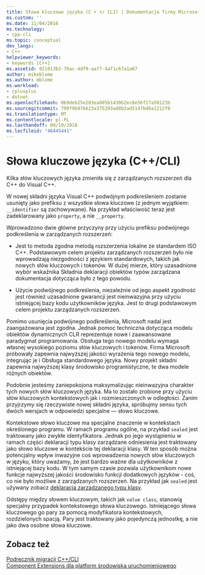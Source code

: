 ```yaml
---
title: Słowa kluczowe języka (C + +/ CLI) | Dokumentacja firmy Microsoft
ms.custom: ''
ms.date: 11/04/2016
ms.technology:
- cpp-cli
ms.topic: conceptual
dev_langs:
- C++
helpviewer_keywords:
- keywords [C++]
ms.assetid: 021013b2-70ac-4df9-aa77-4af1c67a1a67
author: mikeblome
ms.author: mblome
ms.workload:
- cplusplus
- dotnet
ms.openlocfilehash: 0b9deb25e203ea805b1430b2ec8e56f17a50123b
ms.sourcegitcommit: 799f9b976623a375203ad8b2ad5147bd6a2212f0
ms.translationtype: MT
ms.contentlocale: pl-PL
ms.lasthandoff: 09/19/2018
ms.locfileid: "46445441"
---
```

# <a name="language-keywords-ccli"></a>Słowa kluczowe języka (C++/CLI)

Kilka słów kluczowych języka zmieniła się z zarządzanych rozszerzeń dla C++ do Visual C++.

W nowej składni języka Visual C++ podwójnym podkreśleniem zostanie usunięty jako prefiksu z wszystkie słowa kluczowe (z jednym wyjątkiem: `__identifier` są zachowywane). Na przykład właściwość teraz jest zadeklarowany jako `property`, a nie `__property`.

Wprowadzono dwie główne przyczyny przy użyciu prefiksu podwójnego podkreślenia w zarządzanych rozszerzeń:

- Jest to metoda zgodna metodą rozszerzenia lokalne ze standardem ISO C++. Podstawowym celem projektu zarządzanych rozszerzeń było nie wprowadzają niezgodności z językiem standardowych, takich jak nowych słów kluczowych i tokenów. W dużej mierze, który uzasadnione wybór wskaźnika Składnia deklaracji obiektów typów zarządzana dokumentacja dotycząca było z tego powodu.

- Użycie podwójnego podkreślenia, niezależnie od jego aspekt zgodność jest również uzasadnione gwarancji jest nieinwazyjna przy użyciu istniejącej bazy kodu użytkowników języka. Jest to drugi podstawowym celem projektu zarządzanych rozszerzeń.

Pomimo usunięcia podwójnego podkreślenia, Microsoft nadal jest zaangażowana jest zgodna. Jednak pomoc techniczna dotycząca modelu obiektów dynamicznych CLR reprezentuje nowe i zaawansowane paradygmat programowania. Obsługa tego nowego modelu wymaga własnej wysokiego poziomu słów kluczowych i tokenów. Firma Microsoft próbowały zapewnia najwyższej jakości wyrażenia tego nowego modelu, integrując je i Obsługa standardowego języka. Nowy projekt składni zapewnia najwyższej klasy środowisko programistyczne, te dwa modele różnych obiektów.

Podobnie jesteśmy zaniepokojona maksymalizując nieinwazyjna charakter tych nowych słów kluczowych języka. Ma to zostało zrobione przy użyciu słów kluczowych kontekstowych jak i rozmieszczonych w odległości. Zanim przyjrzymy się rzeczywiste nowej składni języka, spróbujmy sensu tych dwóch wersjach w odpowiedzi specjalne — słowo kluczowe.

Kontekstowe słowo kluczowe ma specjalne znaczenie w kontekstach określonego programu. W ramach programu ogólne, na przykład `sealed` jest traktowany jako zwykłe identyfikatora. Jednak po jego wystąpieniu w ramach części deklaracji typu klasy zarządzane odniesienia jest traktowany jako słowo kluczowe w kontekście tej deklaracji klasy. W ten sposób można potencjalny wpływ inwazyjne coś wprowadzenia nowych słów kluczowych w języku, który uważamy, że jest bardzo ważne dla użytkowników z istniejącej bazy kodu. W tym samym czasie pozwala użytkownikom nowe funkcje najwyższej jakości środowisko funkcji dodatkowych języków - coś, co nie było możliwe z zarządzanych rozszerzeń. Na przykład jak `sealed` jest używany zobacz [deklaracja zarządzanego typu klasy](../dotnet/declaration-of-a-managed-class-type.md).

Odstępy między słowem kluczowym, takich jak `value class`, stanowią specjalny przypadek kontekstowego słowa kluczowego. Istniejącego słowa kluczowego go pary za pomocą modyfikatora kontekstowych, rozdzielonych spacją. Pary jest traktowany jako pojedynczą jednostkę, a nie jako dwa osobne słowa kluczowe.

## <a name="see-also"></a>Zobacz też

[Podręcznik migracji C++/CLI](../dotnet/cpp-cli-migration-primer.md)<br/>
[Component Extensions dla platform środowiska uruchomieniowego](../windows/component-extensions-for-runtime-platforms.md)